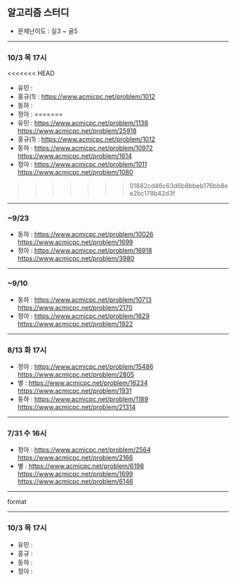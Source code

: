 ## 알고리즘 스터디

- 문제난이도 : 실3 ~ 골5

---
### 10/3 목 17시
<<<<<<< HEAD
- 유민 :
- 홍규(1) : https://www.acmicpc.net/problem/1012
- 동하 : 
- 정아 : 
=======
- 유민 : https://www.acmicpc.net/problem/1138 https://www.acmicpc.net/problem/25918
- 홍규(1) : https://www.acmicpc.net/problem/1012
- 동하 : https://www.acmicpc.net/problem/10972 https://www.acmicpc.net/problem/1614
- 정아 : https://www.acmicpc.net/problem/1011 https://www.acmicpc.net/problem/1080
>>>>>>> 01882cd46c63d6b8bbeb176bb8ee2bc178b42d3f

---
### ~9/23
- 동하 : https://www.acmicpc.net/problem/10026 https://www.acmicpc.net/problem/1699
- 정아 : https://www.acmicpc.net/problem/16918 https://www.acmicpc.net/problem/3980

---
### ~9/10
- 동하 : https://www.acmicpc.net/problem/10713 https://www.acmicpc.net/problem/2170
- 정아 : https://www.acmicpc.net/problem/1629 https://www.acmicpc.net/problem/1922

---
### 8/13 화 17시
- 정아 : https://www.acmicpc.net/problem/15486 https://www.acmicpc.net/problem/2805
- 별 : https://www.acmicpc.net/problem/16234  https://www.acmicpc.net/problem/1931
- 동하 : https://www.acmicpc.net/problem/1189 https://www.acmicpc.net/problem/21314

---
### 7/31 수 16시
- 정아 : https://www.acmicpc.net/problem/2564 https://www.acmicpc.net/problem/2166
- 별 : https://www.acmicpc.net/problem/6198  https://www.acmicpc.net/problem/1699  https://www.acmicpc.net/problem/6146

---

format

---
### 10/3 목 17시
- 유민 :
- 홍규 : 
- 동하 : 
- 정아 : 

